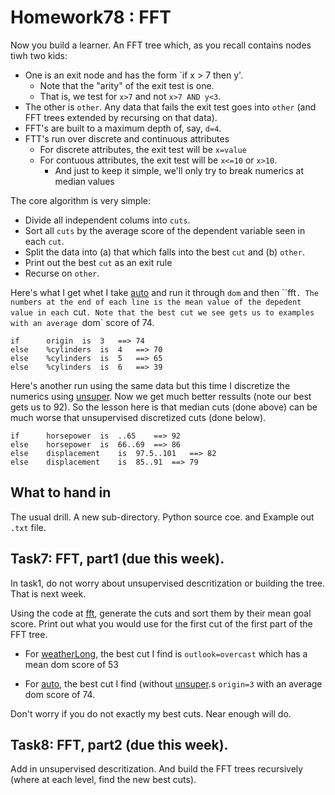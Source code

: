 # Homework78 : FFT

Now you build a learner. An FFT tree which, as you recall contains
nodes tiwh two kids:

- One is an exit node and has the form `if x > 7 then y'. 
     - Note that the "arity" of the exit test is one.
     - That is, we test for `x>7` and not `x>7 AND y<3`.
- The other is `other`. Any data that fails the exit test goes into `other`
  (and FFT trees extended by recursing on that data).
- FFT's are  built to a maximum depth of, say, `d=4`.
- FTT's run over discrete and continuous attributes
     - For discrete attributes, the exit test will be `x=value`
     - For contuous attributes, the exit test will be `x<=10` or `x>10`.
          - And just to keep it simple, we'll only try to break numerics at median values

The core algorithm is very simple:

- Divide all independent colums into `cuts`.
- Sort all `cuts` by the average score of the dependent variable seen in each `cut`.
- Split the data into (a) that which falls into the best `cut` and (b) `other`.
- Print out the best `cut` as an exit rule
- Recurse on `other`.

Here's what I get whet I take
[auto](https://raw.githubusercontent.com/timm/lean/master/data/auto.csv) and run it through
`dom` and then ``fft`. The numbers at the end of each line is the mean value of the depedent
value in each `cut`. Note that the best cut we see gets us to examples with an average
`dom` score of 74.

```
if   	origin	is	3	==>	74
else	%cylinders	is	4	==>	70
else	%cylinders	is	5	==>	65
else	%cylinders	is	6	==>	39
```

Here's another run using the same data but this time I discretize the numerics using
[unsuper](https://menzies.us/lean/unsuper.lua). Now we get much better ressults
(note our best gets us to 92). So the lesson here is that median cuts (done above)
can be much worse that unsupervised discretized cuts (done below).


```
if   	horsepower	is	..65	==>	92
else	horsepower	is	66..69	==>	86
else	displacement	is	97.5..101	==>	82
else	displacement	is	85..91	==>	79
```

## What to hand in

The usual drill. A new sub-directory. Python source coe. and Example out `.txt` file.

## Task7:  FFT, part1 (due this week).

In task1, do not worry about unsupervised descritization or building the tree. That
is next week.

Using the code at 
[fft](https://menzies.us/lean/fft.html), generate the cuts and sort them by their
mean goal score. Print out what you would use for the first cut of the first part
of the FFT tree.

- For 
[weatherLong](https://raw.githubusercontent.com/timm/lean/master/data/weatherLong.csv), the
best cut I find is `outlook=overcast` which has a mean dom score of 53

- For 
[auto](https://raw.githubusercontent.com/timm/lean/master/data/auto.csv), the
best cut I find (without
[unsuper](https://menzies.us/lean/unsuper.lua).s `origin=3` with an average dom score of 74.

Don't worry if you do not exactly 
my best cuts. Near enough will do.

## Task8:  FFT, part2 (due this week).

Add in unsupervised descritization. And build the FFT trees recursively (where at each
level, find the new best cuts).

